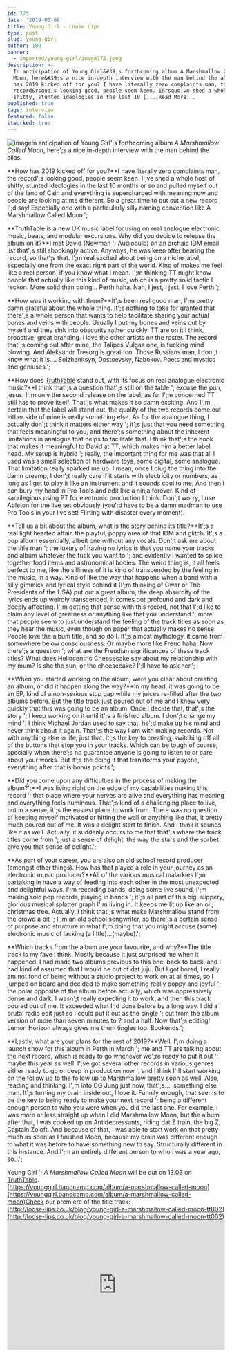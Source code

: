```yaml
---
id: 775
date: '2019-03-08'
title: Young Girl - Loose Lips
type: post
slug: young-girl
author: 100
banner:
  - imported/young-girl/image775.jpeg
description: >-
  In anticipation of Young Girl&#39;s forthcoming album A Marshmallow Called
  Moon, here&#39;s a nice in-depth interview with the man behind the alias. How
  has 2019 kicked off for you? I have literally zero complaints man, the
  record&rsquo;s looking good, people seem keen. I&rsquo;ve shed a whole host of
  shitty, stunted ideologies in the last 10 [...]Read More...
published: true
tags: interview
featured: false
itworked: true
---
```

![image](../imported/young-girl/image775.jpeg)In anticipation of Young Girl';s forthcoming album _A Marshmallow Called Moon_, here';s a nice in-depth interview with the man behind the alias.

**How has 2019 kicked off for you?**I have literally zero complaints man, the record';s looking good, people seem keen. I';ve shed a whole host of shitty, stunted ideologies in the last 10 months or so and pulled myself out of the land of Cain and everything is supercharged with meaning now and people are looking at me different. So a great time to put out a new record I';d say! Especially one with a particularly silly naming convention like A Marshmallow Called Moon.';

**TruthTable is a new UK music label focusing on real analogue electronic music, beats, and modular excursions. Why did you decide to release the album on it?**I met David (Newman '; Audiobulb) on an archaic IDM email list that';s still shockingly active. Anyways, he was keen after hearing the record, so that';s that. I';m real excited about being on a niche label, especially one from the exact right part of the world. Kind of makes me feel like a real person, if you know what I mean. I';m thinking TT might know people that actually like this kind of music, which is a pretty solid tactic I reckon. More solid than doing… Perth haha. Nah, I jest, I jest. I love Perth.';

**How was it working with them?**It';s been real good man, I';m pretty damn grateful about the whole thing. It';s nothing to take for granted that there';s a whole person that wants to help facilitate sharing your actual bones and veins with people. Usually I put my bones and veins out by myself and they sink into obscurity rather quickly. TT are on it I think, proactive, great branding. I love the other artists on the roster. The record that';s coming out after mine, the Talipes Vulgas one, is fucking mind blowing. And Aleksandr Tresorg is great too. Those Russians man, I don';t know what it is…. Solzhenitsyn, Dostoevsky, Nabokov. Poets and mystics and geniuses.';

**How does [TruthTable](http://www.truthtable.co.uk/) stand out, with its focus on real analogue electronic music?**I think that';s a question that';s still on the table '; excuse the pun, jesus. I';m only the second release on the label, as far I';m concerned TT still has to prove itself. That';s what makes it so damn exciting. And I';m certain that the label will stand out, the quality of the two records come out either side of mine is really something else. As for the analogue thing, I actually don';t think it matters either way '; it';s just that you need something that feels meaningful to you, and there';s something about the inherent limitations in analogue that helps to facilitate that. I think that';s the hook that makes it meaningful to David at TT, which makes him a better label head. My setup is hybrid '; really, the important thing for me was that all I used was a small selection of hardware toys, some digital, some analogue. That limitation really sparked me up. I mean, once I plug the thing into the damn preamp, I don';t really care if it starts with electricity or numbers, as long as I get to play it like an instrument and it sounds cool to me. And then I can bury my head in Pro Tools and edit like a ninja forever. Kind of sacrilegious using PT for electronic production I think. Don';t worry, I use Ableton for the live set obviously (you';d have to be a damn madman to use Pro Tools in your live set! Flirting with disaster every moment).

**Tell us a bit about the album, what is the story behind its title?**It';s a real light hearted affair, the playful, poppy area of that IDM and glitch. It';s a pop album essentially, albeit one without any vocals. Don';t ask me about the title man '; the luxury of having no lyrics is that you name your tracks and album whatever the fuck you want to '; and evidently I wanted to splice together food items and astronomical bodies. The weird thing is, it all feels perfect to me, like the silliness of it is kind of transcended by the feeling in the music, in a way. Kind of like the way that happens when a band with a silly gimmick and lyrical style behind it (I';m thinking of Gwar or The Presidents of the USA) put out a great album, the deep absurdity of the lyrics ends up weirdly transcended, it comes out profound and dark and deeply affecting. I';m getting that sense with this record, not that I';d like to claim any level of greatness or anything like that you understand '; more that people seem to just understand the feeling of the track titles as soon as they hear the music, even though on paper that actually makes no sense. People love the album title, and so do I. It';s almost mythology, it came from somewhere below consciousness. Or maybe more like Freud haha. Now there';s a question '; what are the Freudian significances of these track titles? What does Heliocentric Cheesecake say about my relationship with my mum? Is she the sun, or the cheesecake? I';ll have to ask her.';

**When you started working on the album, were you clear about creating an album, or did it happen along the way?**In my head, it was going to be an EP, kind of a non-serious stop gap while my juices re-filled after the two albums before. But the title track just poured out of me and I knew very quickly that this was going to be an album. Once I decide that, that';s the story '; I keep working on it until it';s a finished album. I don';t change my mind '; I think Michael Jordan used to say that, he';d make up his mind and never think about it again. That';s the way I am with making records. Not with anything else in life, just that. It';s the key to creating, switching off all of the buttons that stop you in your tracks. Which can be tough of course, specially when there';s no guarantee anyone is going to listen to or care about your works. But it';s the doing it that transforms your psyche, everything after that is bonus points.';

**Did you come upon any difficulties in the process of making the album?';**I was living right on the edge of my capabilities making this record '; that place where your nerves are alive and everything has meaning and everything feels numinous. That';s kind of a challenging place to live, but in a sense, it';s the easiest place to work from. There was no question of keeping myself motivated or hitting the wall or anything like that, it pretty much poured out of me. It was a delight start to finish. And I think it sounds like it as well. Actually, it suddenly occurs to me that that';s where the track titles come from '; just a sense of delight, the way the stars and the sorbet give you that sense of delight.';

**As part of your career, you are also an old school record producer (amongst other things). How has that played a role in your journey as an electronic music producer?**All of the various musical malarkies I';m partaking in have a way of feeding into each other in the most unexpected and delightful ways. I';m recording bands, doing some live sound, I';m making solo pop records, playing in bands '; it';s all part of this big, slippery, glorious musical splatter graph I';m living in. It keeps me lit up like an ol'; christmas tree. Actually, I think that';s what make Marshmallow stand from the crowd a bit '; I';m an old school songwriter, so there';s a certain sense of purpose and structure in what I';m doing that you might accuse (some) electronic music of lacking (a little)…(maybe).';

**Which tracks from the album are your favourite, and why?**The title track is my fave I think. Mostly because it just surprised me when it happened. I had made two albums previous to this one, back to back, and I had kind of assumed that I would be out of dat juju. But I got bored, I really am not fond of being without a studio project to work on at all times, so I jumped on board and decided to make something really poppy and joyful '; the polar opposite of the album before actually, which was oppressively dense and dark. I wasn';t really expecting it to work, and then this track poured out of me. It exceeded what I';d done before by a long way. I did a brutal radio edit just so I could put it out as the single '; cut from the album version of more than seven minutes to 2 and a half. Now that';s editing! Lemon Horizon always gives me them tingles too. Bookends.';

**Lastly, what are your plans for the rest of 2019?**Well, I';m doing a launch show for this album in Perth in March '; me and TT are talking about the next record, which is ready to go whenever we';re ready to put it out '; maybe this year as well. I';ve got several other records in various genres either ready to go or deep in production now '; and I think I';ll start working on the follow up to the follow up to Marshmallow pretty soon as well. Also, reading and thinking. I';m into CG Jung just now, that';s…. something else man. It';s turning my brain inside out, I love it. Funnily enough, that seems to be the key to being ready to make your next record '; being a different enough person to who you were when you did the last one. For example, I was more or less straight up when I did Marshmallow Moon, but the album after that, I was cooked up on Antidepressants, riding dat Z train, the big Z, Captain Zoloft. And because of that, I was able to start work on that pretty much as soon as I finished Moon, because my brain was different enough to what it was before to have something new to say. Structurally different in this instance. And I';m an entirely different person to who I was a year ago, so…';

Young Girl '; _A Marshmallow Called Moon_ will be out on 13.03 on [TruthTable](https://truthtable.bandcamp.com/).  
[https://younggirl.bandcamp.com/album/a-marshmallow-called-moon](https://younggirl.bandcamp.com/album/a-marshmallow-called-moon)Check our premiere of the title track:  
[http://loose-lips.co.uk/blog/young-girl-a-marshmallow-called-moon-tt002](http://loose-lips.co.uk/blog/young-girl-a-marshmallow-called-moon-tt002)<iframe width='100%' height='300' scrolling='no' frameborder='no' allow='autoplay' src='https://w.soundcloud.com/player/?url=https%3A//api.soundcloud.com/tracks/586553472&color=%23ff5500&auto_play=false&hide_related=false&show_comments=true&show_user=true&show_reposts=false&show_teaser=true'></iframe>